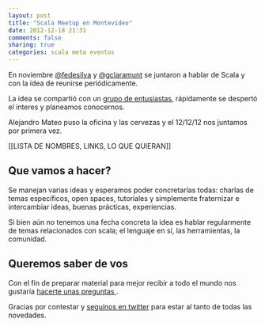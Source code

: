 ```yaml
---
layout: post
title: "Scala Meetup en Montevideo"
date: 2012-12-18 21:31
comments: false
sharing: true
categories: scala meta eventos
---
```


En noviembre [@fedesilva](http://twitter.com/fedesilva) y [@gclaramunt](http://twitter.com/gclaramunt) 
se juntaron a hablar de Scala y con la idea de reunirse periódicamente.

La idea se compartió con un [grupo de entusiastas](https://groups.google.com/forum/?fromgroups=#!forum/scala-users-group-uruguay), 
rápidamente se despertó el interes y planeamos conocernos.

Alejandro Mateo puso la oficina y las cervezas y el 12/12/12 nos juntamos por primera vez. 

[[LISTA DE NOMBRES, LINKS, LO QUE QUIERAN]]

## Que vamos a hacer?

Se manejan varias ideas y esperamos poder concretarlas todas: charlas de temas específicos,
open spaces, tutoriales y simplemente fraternizar e intercambiar ideas, buenas prácticas,
experiencias.

Si bien aún no tenemos una fecha concreta la idea es hablar regularmente de temas relacionados
con scala; el lenguaje en sí, las herramientas, la comunidad. 

## Queremos saber de vos

Con el fin de preparar material para mejor recibir a todo el mundo nos gustaría
[ hacerte unas preguntas ](https://docs.google.com/spreadsheet/viewform?formkey=dFlpOXN4ZjFCeDRuMjA1X3lTMFEtdVE6MQ#gid=0).


Gracias por contestar y [seguinos en twitter](https://twitter.com/scalameetupuy/) para estar
al tanto de todas las novedades.

